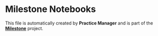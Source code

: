 # Milestone Notebooks

This file is automatically created by <b>Practice Manager</b> and is part of the <a href="https://github.com/briansalehi/milestone.git"><b>Milestone</b></a> project.